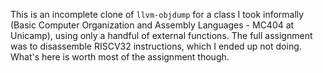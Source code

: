 This is an incomplete clone of `llvm-objdump` for a class I took informally (Basic Computer Organization and Assembly Languages - MC404 at Unicamp), using only a handful of external functions. The full assignment was to disassemble RISCV32 instructions, which I ended up not doing. What's here is worth most of the assignment though.
